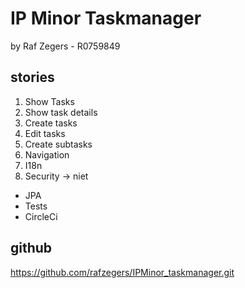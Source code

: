 # IP Minor Taskmanager

by Raf Zegers - R0759849

## stories
1) Show Tasks
2) Show task details
3) Create tasks
4) Edit tasks
5) Create subtasks
6) Navigation
7) I18n
8) Security -> niet

* JPA
* Tests
* CircleCi

## github
https://github.com/rafzegers/IPMinor_taskmanager.git
